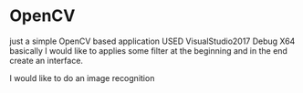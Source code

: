 # OpenCV
just a simple OpenCV based application
USED VisualStudio2017 Debug X64
basically I would like to applies some filter at the beginning and in the end create an interface.

I would like to do an image recognition
